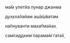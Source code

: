 ма̄м упетйа пунар джанма

дух̣кха̄лайам аш́а̄ш́ватам

на̄пнуванти маха̄тма̄нах̣

сам̇сиддхим̇ парама̄м̇ гата̄х̣